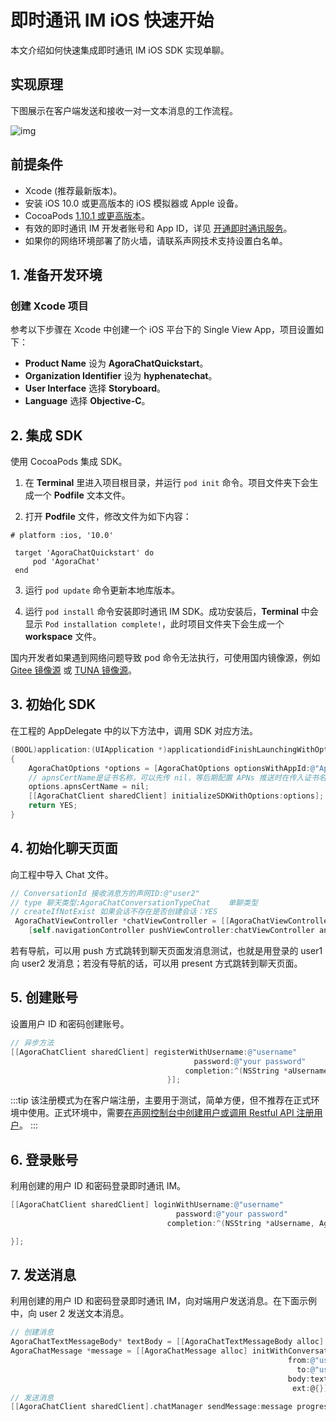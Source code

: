 # 即时通讯 IM iOS 快速开始

<Toc />

本文介绍如何快速集成即时通讯 IM iOS SDK 实现单聊。

## 实现原理

下图展示在客户端发送和接收一对一文本消息的工作流程。

![img](/images/android/sendandreceivemsg.png)

## 前提条件

- Xcode (推荐最新版本)。
- 安装 iOS 10.0 或更高版本的 iOS 模拟器或 Apple 设备。
- CocoaPods [1.10.1 或更高版本](https://cocoapods.org/)。
- 有效的即时通讯 IM 开发者账号和 App ID，详见 [开通即时通讯服务](enable_im.html)。
- 如果你的网络环境部署了防火墙，请联系声网技术支持设置白名单。

## 1. 准备开发环境

### 创建 Xcode 项目

参考以下步骤在 Xcode 中创建一个 iOS 平台下的 Single View App，项目设置如下：

- **Product Name** 设为 **AgoraChatQuickstart**。
- **Organization Identifier** 设为 **hyphenatechat**。
- **User Interface** 选择 **Storyboard**。
- **Language** 选择 **Objective-C**。

## 2. 集成 SDK

使用 CocoaPods 集成 SDK。

1. 在 **Terminal** 里进入项目根目录，并运行 `pod init` 命令。项目文件夹下会生成一个 **Podfile** 文本文件。
   
2. 打开 **Podfile** 文件，修改文件为如下内容：

```pod
# platform :ios, '10.0'

 target 'AgoraChatQuickstart' do
     pod 'AgoraChat'
 end
```

3. 运行 `pod update` 命令更新本地库版本。
   
4. 运行 `pod install` 命令安装即时通讯 IM SDK。成功安装后，**Terminal** 中会显示 `Pod installation complete!`，此时项目文件夹下会生成一个 **workspace** 文件。

国内开发者如果遇到网络问题导致 pod 命令无法执行，可使用国内镜像源，例如 [Gitee 镜像源](https://gitee.com/mirrors/CocoaPods-Specs) 或 [TUNA 镜像源](https://mirrors.tuna.tsinghua.edu.cn/help/CocoaPods/)。

## 3. 初始化 SDK 

在工程的 AppDelegate 中的以下方法中，调用 SDK 对应方法。

```objectivec
(BOOL)application:(UIApplication *)applicationdidFinishLaunchingWithOptions:(NSDictionary*)launchOptions
{
    AgoraChatOptions *options = [AgoraChatOptions optionsWithAppId:@"Appid"];
    // apnsCertName是证书名称，可以先传 nil，等后期配置 APNs 推送时在传入证书名称
    options.apnsCertName = nil;
    [[AgoraChatClient sharedClient] initializeSDKWithOptions:options];
    return YES;
}
```

## 4. 初始化聊天页面

向工程中导入 Chat 文件。

```objectivec
// ConversationId 接收消息方的声网ID:@"user2"
// type 聊天类型:AgoraChatConversationTypeChat    单聊类型
// createIfNotExist 如果会话不存在是否创建会话：YES
 AgoraChatViewController *chatViewController = [[AgoraChatViewController alloc] initWithConversationId:@"user2" conversationType:AgoraChatConversationTypeChat];
    [self.navigationController pushViewController:chatViewController animated:YES];
```

若有导航，可以用 push 方式跳转到聊天页面发消息测试，也就是用登录的 user1 向 user2 发消息；若没有导航的话，可以用 present 方式跳转到聊天页面。

## 5. 创建账号

设置用户 ID 和密码创建账号。

```objectivec
// 异步方法
[[AgoraChatClient sharedClient] registerWithUsername:@"username"
                                         password:@"your password"
                                       completion:^(NSString *aUsername, AgoraChatError *aError) {
                                   }];
```

:::tip
该注册模式为在客户端注册，主要用于测试，简单方便，但不推荐在正式环境中使用。正式环境中，需要[在声网控制台中创建用户或调用 Restful API 注册用户](login.html#用户注册)。
:::

## 6. 登录账号

利用创建的用户 ID 和密码登录即时通讯 IM。

```objectivec
[[AgoraChatClient sharedClient] loginWithUsername:@"username"
                                     password:@"your password"
                                   completion:^(NSString *aUsername, AgoraChatError *aError) {

}];
```

## 7. 发送消息

利用创建的用户 ID 和密码登录即时通讯 IM，向对端用户发送消息。在下面示例中，向 user 2 发送文本消息。

```objectivec
// 创建消息
AgoraChatTextMessageBody* textBody = [[AgoraChatTextMessageBody alloc] initWithText:@"hello"];
AgoraChatMessage *message = [[AgoraChatMessage alloc] initWithConversationID:@"user2"
                                                              from:@"user1"
                                                                to:@"user2"
                                                              body:textBody
                                                               ext:@{}];
// 发送消息
[[AgoraChatClient sharedClient].chatManager sendMessage:message progress:nil completion:^(AgoraChatMessage *message, AgoraChatError *error) {}];
```
